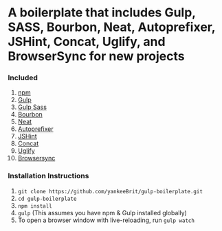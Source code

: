 # A boilerplate that includes Gulp, SASS, Bourbon, Neat, Autoprefixer, JSHint, Concat, Uglify, and BrowserSync for new projects

### Included

1. [npm](https://www.npmjs.com/)
2. [Gulp](http://gulpjs.com/)
3. [Gulp Sass](https://www.npmjs.com/package/gulp-sass)
4. [Bourbon](http://bourbon.io/)
5. [Neat](http://neat.bourbon.io/)
6. [Autoprefixer](https://github.com/sindresorhus/gulp-autoprefixer)
7. [JSHint](https://github.com/spalger/gulp-jshint)
8. [Concat](https://github.com/contra/gulp-concat)
9. [Uglify](https://github.com/terinjokes/gulp-uglify)
10. [Browsersync](https://www.browsersync.io/docs/gulp/)

### Installation Instructions

1. ``git clone https://github.com/yankeeBrit/gulp-boilerplate.git``
2. ``cd gulp-boilerplate``
3. ``npm install``
4. ``gulp`` (This assumes you have npm & Gulp installed globally)
5.  To open a browser window with live-reloading, run ``gulp watch``